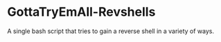 # GottaTryEmAll-Revshells
A single bash script that tries to gain a reverse shell in a variety of ways.
